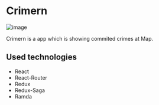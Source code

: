 # Crimern

![image](https://user-images.githubusercontent.com/11963997/48680938-9b24ae80-eb9f-11e8-9e42-6fa2d4c6da14.png)

Crimern is a app which is showing commited crimes at Map.

## Used technologies

- React
- React-Router
- Redux
- Redux-Saga
- Ramda
